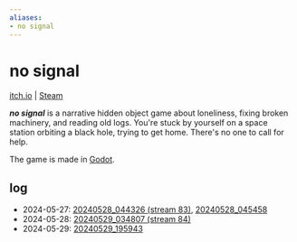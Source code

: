 ```yaml
---
aliases:
- no signal
---
```


# no signal

[itch.io](https://exodrifter.itch.io/no-signal) | [Steam](https://store.steampowered.com/app/2840590/no_signal/)

_**no signal**_ is a narrative hidden object game about loneliness, fixing broken machinery, and reading old logs. You're stuck by yourself on a space station orbiting a black hole, trying to get home. There's no one to call for help.

The game is made in [Godot](godot.md).

## log

- 2024-05-27: [20240528_044326 (stream 83)](../entries/20240528_044326.md), [20240528_045458](../entries/20240528_045458.md)
- 2024-05-28: [20240529_034807 (stream 84)](../entries/20240529_034807.md)
- 2024-05-29: [20240529_195943](../entries/20240529_195943.md)

